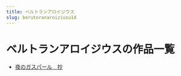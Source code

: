 ```yaml
---
title: ベルトランアロイジウス
slug: berutoranaroiziusu1d
---
```


# ベルトランアロイジウスの作品一覧

- [夜のガスパール　抄](yenogasuparuchao49)
